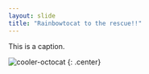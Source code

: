 ```yaml
---
layout: slide
title: "Rainbowtocat to the rescue!!"
---
```


This is a caption.

![cooler-octocat](https://octodex.github.com/images/daftpunktocat-guy.gif)
{: .center}
